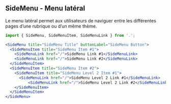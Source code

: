 ## SideMenu - Menu latéral

Le menu latéral permet aux utilisateurs de naviguer entre les différentes pages d’une rubrique ou d’un même thème.

```jsx
import { SideMenu, SideMenuItem, SideMenuLink } from '.';

<SideMenu title="SideMenu Title" buttonLabel="SideMenu Button">
  <SideMenuItem title="SideMenu Item #1">
    <SideMenuLink href="/">SideMenu Link #1</SideMenuLink>
    <SideMenuLink href="/">SideMenu Link #2</SideMenuLink>
  </SideMenuItem>
  <SideMenuItem title="SideMenu Item #2">
    <SideMenuItem title="SideMenu Level 2 Item #1">
      <SideMenuLink href="/">SideMenu Level 2 Link #1</SideMenuLink>
          <SideMenuLink href="/">SideMenu Level 2 Link #2</SideMenuLink>
    </SideMenuItem>
  </SideMenuItem>
</SideMenu>
```

